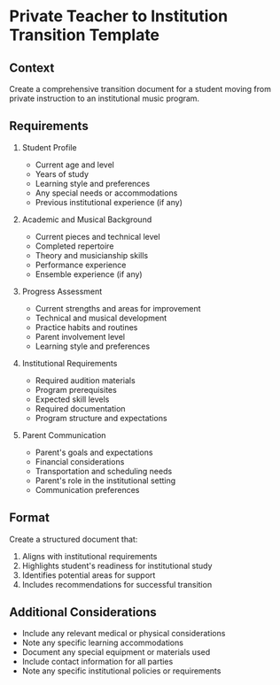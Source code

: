 # Private Teacher to Institution Transition Template

## Context
Create a comprehensive transition document for a student moving from private instruction to an institutional music program.

## Requirements
1. Student Profile
   - Current age and level
   - Years of study
   - Learning style and preferences
   - Any special needs or accommodations
   - Previous institutional experience (if any)

2. Academic and Musical Background
   - Current pieces and technical level
   - Completed repertoire
   - Theory and musicianship skills
   - Performance experience
   - Ensemble experience (if any)

3. Progress Assessment
   - Current strengths and areas for improvement
   - Technical and musical development
   - Practice habits and routines
   - Parent involvement level
   - Learning style and preferences

4. Institutional Requirements
   - Required audition materials
   - Program prerequisites
   - Expected skill levels
   - Required documentation
   - Program structure and expectations

5. Parent Communication
   - Parent's goals and expectations
   - Financial considerations
   - Transportation and scheduling needs
   - Parent's role in the institutional setting
   - Communication preferences

## Format
Create a structured document that:
1. Aligns with institutional requirements
2. Highlights student's readiness for institutional study
3. Identifies potential areas for support
4. Includes recommendations for successful transition

## Additional Considerations
- Include any relevant medical or physical considerations
- Note any specific learning accommodations
- Document any special equipment or materials used
- Include contact information for all parties
- Note any specific institutional policies or requirements 